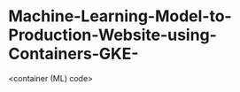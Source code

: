 # Machine-Learning-Model-to-Production-Website-using-Containers-GKE-

<Readme file><yml file><container (ML) code>
